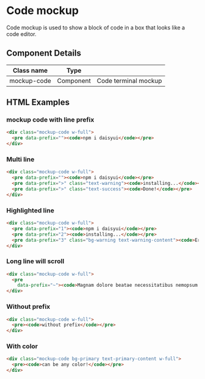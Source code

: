 # Code mockup

Code mockup is used to show a block of code in a box that looks like a code editor.

## Component Details

| Class name | Type |  |
| --- | --- | --- |
| mockup-code | Component | Code terminal mockup |

## HTML Examples

### mockup code with line prefix

```html
<div class="mockup-code w-full">
  <pre data-prefix=""><code>npm i daisyui</code></pre>
</div>
```

### Multi line

```html
<div class="mockup-code w-full">
  <pre data-prefix=""><code>npm i daisyui</code></pre>
  <pre data-prefix=">" class="text-warning"><code>installing...</code></pre>
  <pre data-prefix=">" class="text-success"><code>Done!</code></pre>
</div>
```

### Highlighted line

```html
<div class="mockup-code w-full">
  <pre data-prefix="1"><code>npm i daisyui</code></pre>
  <pre data-prefix="2"><code>installing...</code></pre>
  <pre data-prefix="3" class="bg-warning text-warning-content"><code>Error!</code></pre>
</div>
```

### Long line will scroll

```html
<div class="mockup-code w-full">
  <pre
    data-prefix="~"><code>Magnam dolore beatae necessitatibus nemopsum itaque sit. Et porro quae qui et et dolore ratione.</code></pre>
</div>
```

### Without prefix

```html
<div class="mockup-code w-full">
  <pre><code>without prefix</code></pre>
</div>
```

### With color

```html
<div class="mockup-code bg-primary text-primary-content w-full">
  <pre><code>can be any color!</code></pre>
</div>
```

